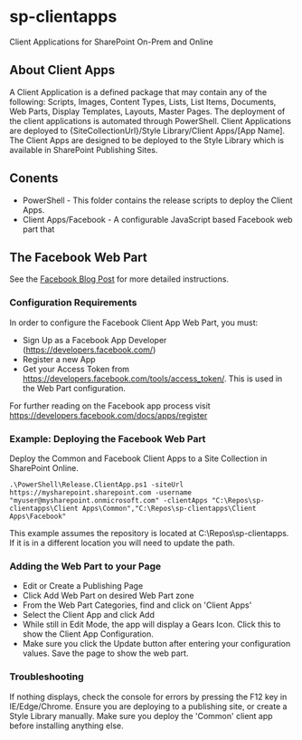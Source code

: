# sp-clientapps
Client Applications for SharePoint On-Prem and Online

## About Client Apps
A Client Application is a defined package that may contain any of the following: Scripts, Images, Content Types, Lists, List Items, Documents, Web Parts, Display Templates, Layouts, Master Pages.
The deployment of the client applications is automated through PowerShell. 
Client Applications are deployed to {SiteCollectionUrl}/Style Library/Client Apps/[App Name].
The Client Apps are designed to be deployed to the Style Library which is available in SharePoint Publishing Sites.  

## Conents
* PowerShell - This folder contains the release scripts to deploy the Client Apps.
* Client Apps/Facebook - A configurable JavaScript based Facebook web part that 


## The Facebook Web Part

See the [Facebook Blog Post](http://blog.timwheeler.io/facebook-webpart/) for more detailed instructions.

### Configuration Requirements

In order to configure the Facebook Client App Web Part, you must:
* Sign Up as a Facebook App Developer (https://developers.facebook.com/)
* Register a new App 
* Get your Access Token from https://developers.facebook.com/tools/access_token/.  This is used in the Web Part configuration.

For further reading on the Facebook app process visit https://developers.facebook.com/docs/apps/register

### Example: Deploying the Facebook Web Part 

Deploy the Common and Facebook Client Apps to a Site Collection in SharePoint Online.
```
.\PowerShell\Release.ClientApp.ps1 -siteUrl https://mysharepoint.sharepoint.com -username "myuser@mysharepoint.onmicrosoft.com" -clientApps "C:\Repos\sp-clientapps\Client Apps\Common","C:\Repos\sp-clientapps\Client Apps\Facebook"
```
This example assumes the repository is located at C:\Repos\sp-clientapps.  If it is in a different location you will need to update the path.

### Adding the Web Part to your Page

* Edit or Create a Publishing Page
* Click Add Web Part on desired Web Part zone
* From the Web Part Categories, find and click on 'Client Apps'
* Select the Client App and click Add
* While still in Edit Mode, the app will display a Gears Icon.  Click this to show the Client App Configuration.
* Make sure you click the Update button after entering your configuration values.  Save the page to show the web part.

### Troubleshooting

If nothing displays, check the console for errors by pressing the F12 key in IE/Edge/Chrome.
Ensure you are deploying to a publishing site, or create a Style Library manually.
Make sure you deploy the 'Common' client app before installing anything else.
